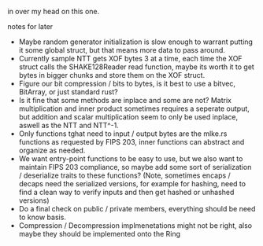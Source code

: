 in over my head on this one.

notes for later
- Maybe random generator initialization is slow enough to warrant putting it some global struct, but that means more data to pass around.
- Currently sample NTT gets XOF bytes 3 at a time, each time the XOF struct calls the SHAKE128Reader read function, maybe its worth it to get bytes in bigger chunks and store them on the XOF struct.
- Figure our bit compression / bits to bytes, is it best to use a bitvec, BitArray, or just standard rust?
- Is it fine that some methods are inplace and some are not? Matrix multiplication and inner product sometimes requires a seperate output, but addition and scalar multiplication seem to only be used inplace, aswell as the NTT and NTT^-1.
- Only functions tghat need to input / output bytes are the mlke.rs functions as requested by FIPS 203, inner functions can abstract and organize as needed.
- We want entry-point functions to be easy to use, but we also want to maintain FIPS 203 compliance, so maybe add some sort of serialization / deserialize traits to these functions? (Note, sometimes encaps / decaps need the serialized versions, for example for hashing, need to find a clean way to verify inputs and then get hashed or unhashed versions)
- Do a final check on public / private members, everything should be need to know basis.
- Compression / Decompression implmenetations might not be right, also maybe they should be implemented onto the Ring